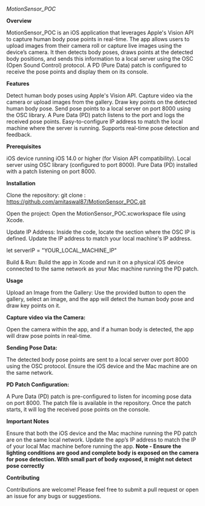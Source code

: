 *MotionSensor_POC*

**Overview**

MotionSensor_POC is an iOS application that leverages Apple's Vision API to capture human body pose points in real-time. The app allows users to upload images from their camera roll or capture live images using the device’s camera. It then detects body poses, draws points at the detected body positions, and sends this information to a local server using the OSC (Open Sound Control) protocol. A PD (Pure Data) patch is configured to receive the pose points and display them on its console.

**Features**

Detect human body poses using Apple's Vision API.
Capture video via the camera or upload images from the gallery.
Draw key points on the detected human body pose.
Send pose points to a local server on port 8000 using the OSC library.
A Pure Data (PD) patch listens to the port and logs the received pose points.
Easy-to-configure IP address to match the local machine where the server is running.
Supports real-time pose detection and feedback.

**Prerequisites**

iOS device running iOS 14.0 or higher (for Vision API compatibility).
Local server using OSC library (configured to port 8000).
Pure Data (PD) installed with a patch listening on port 8000.

**Installation**

Clone the repository:
git clone : https://github.com/amitaswal87/MotionSensor_POC.git

Open the project: Open the MotionSensor_POC.xcworkspace file using Xcode.

Update IP Address: Inside the code, locate the section where the OSC IP is defined. Update the IP address to match your local machine's IP address.

let serverIP = "YOUR_LOCAL_MACHINE_IP"

Build & Run: Build the app in Xcode and run it on a physical iOS device connected to the same network as your Mac machine running the PD patch.

**Usage**

Upload an Image from the Gallery:
Use the provided button to open the gallery, select an image, and the app will detect the human body pose and draw key points on it.

**Capture video via the Camera:**

Open the camera within the app, and if a human body is detected, the app will draw pose points in real-time.

**Sending Pose Data:**

The detected body pose points are sent to a local server over port 8000 using the OSC protocol. Ensure the iOS device and the Mac machine are on the same network.

**PD Patch Configuration:**

A Pure Data (PD) patch is pre-configured to listen for incoming pose data on port 8000. The patch file is available in the repository. Once the patch starts, it will log the received pose points on the console.

**Important Notes**

Ensure that both the iOS device and the Mac machine running the PD patch are on the same local network.
Update the app’s IP address to match the IP of your local Mac machine before running the app.
**Note - Ensure the lighting conditions are good and complete body is exposed on the camera for pose detection. With small part of body exposed, it might not detect pose correctly**

**Contributing**

Contributions are welcome! Please feel free to submit a pull request or open an issue for any bugs or suggestions.

